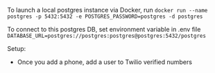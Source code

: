 To launch a local postgres instance via Docker, run `docker run --name postgres -p 5432:5432 -e POSTGRES_PASSWORD=postgres -d postgres`

To connect to this postgres DB, set environment variable in .env file `DATABASE_URL=postgres://postgres:postgres@postgres:5432/postgres`

Setup:
- Once you add a phone, add a user to Twilio verified numbers